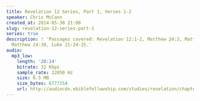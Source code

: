 ```yaml
---
title: Revelation 12 Series, Part 1, Verses 1-2
speaker: Chris McCann
created_at: 2014-05-30 21:00
slug: revelation-12-series-part-1
series: true
description: ! 'Passages covered: Revelation 12:1-2, Matthew 24:3, Matthew 16:1-4,
  Matthew 24:30, Luke 21:24-25.'
audio:
  mp3_low:
    length: '28:14'
    bitrate: 32 Kbps
    sample_rate: 22050 Hz
    size: 6.5 MB
    size_bytes: 6777154
    url: http://audiocdn.ebiblefellowship.com/studies/revelation/chapter-12/2014.05.30_McCann_-_Revelation_12_Series_Part_1.mp3
---
```

